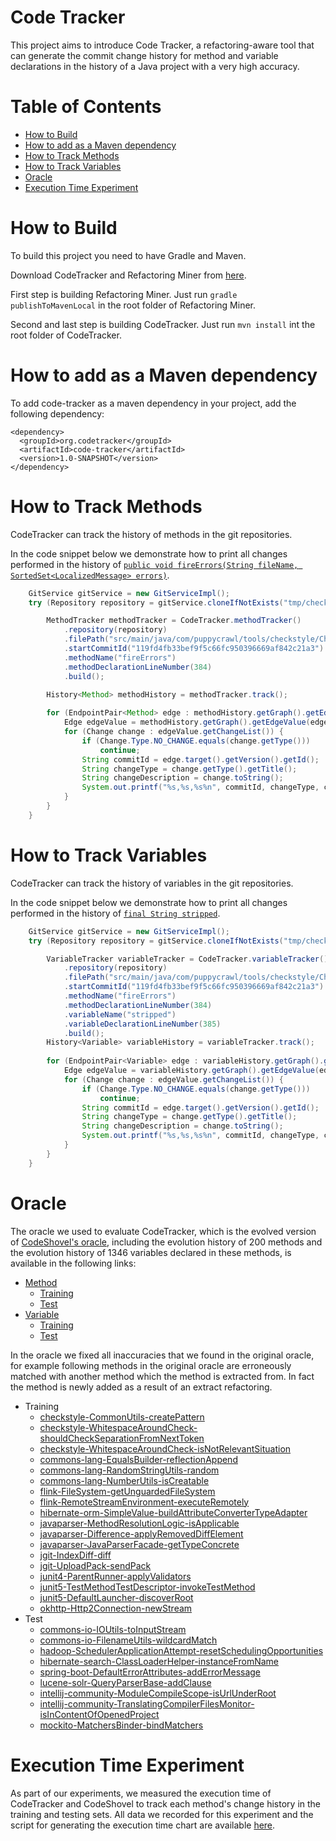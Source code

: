 <h1>Code Tracker</h1>

This project aims to introduce Code Tracker, a refactoring-aware tool that can generate the commit change history for method and variable declarations in the history of a Java project with a very high accuracy.

# Table of Contents

  * [How to Build](#how-to-build)
  * [How to add as a Maven dependency](#how-to-add-as-a-maven-dependency)
  * [How to Track Methods](#how-to-track-methods)
  * [How to Track Variables](#how-to-track-variables)
  * [Oracle](#oracle)
  * [Execution Time Experiment](#execution-time-experiment)


# How to Build
To build this project you need to have Gradle and Maven.

Download CodeTracker and Refactoring Miner from [here](https://drive.google.com/file/d/1b7Ir9DqBNli1uhKApcuRmO4JEIRalh7X/view?usp=sharing).

First step is building Refactoring Miner. Just run `gradle publishToMavenLocal` in the root folder of Refactoring Miner.

Second and last step is building CodeTracker. Just run `mvn install` int the root folder of CodeTracker.

# How to add as a Maven dependency

To add code-tracker as a maven dependency in your project, add the following dependency:

    <dependency>
      <groupId>org.codetracker</groupId>
      <artifactId>code-tracker</artifactId>
      <version>1.0-SNAPSHOT</version>
    </dependency>

# How to Track Methods
CodeTracker can track the history of methods in the git repositories.

In the code snippet below we demonstrate how to print all changes performed in the history of [`public void fireErrors(String fileName, SortedSet<LocalizedMessage> errors)`](https://github.com/checkstyle/checkstyle/blob/119fd4fb33bef9f5c66fc950396669af842c21a3/src/main/java/com/puppycrawl/tools/checkstyle/Checker.java#L384).

```java
    GitService gitService = new GitServiceImpl();
    try (Repository repository = gitService.cloneIfNotExists("tmp/checkstyle", "https://github.com/checkstyle/checkstyle.git")){

        MethodTracker methodTracker = CodeTracker.methodTracker()
            .repository(repository)
            .filePath("src/main/java/com/puppycrawl/tools/checkstyle/Checker.java")
            .startCommitId("119fd4fb33bef9f5c66fc950396669af842c21a3")
            .methodName("fireErrors")
            .methodDeclarationLineNumber(384)
            .build();
     
        History<Method> methodHistory = methodTracker.track();

        for (EndpointPair<Method> edge : methodHistory.getGraph().getEdges()) {
            Edge edgeValue = methodHistory.getGraph().getEdgeValue(edge).get();
            for (Change change : edgeValue.getChangeList()) {
                if (Change.Type.NO_CHANGE.equals(change.getType()))
                    continue;
                String commitId = edge.target().getVersion().getId();
                String changeType = change.getType().getTitle();
                String changeDescription = change.toString();
                System.out.printf("%s,%s,%s%n", commitId, changeType, change);
            }
        }
    }
```

# How to Track Variables
CodeTracker can track the history of variables in the git repositories.

In the code snippet below we demonstrate how to print all changes performed in the history of [`final String stripped`](https://github.com/checkstyle/checkstyle/blob/119fd4fb33bef9f5c66fc950396669af842c21a3/src/main/java/com/puppycrawl/tools/checkstyle/Checker.java#L385).

```java
    GitService gitService = new GitServiceImpl();
    try (Repository repository = gitService.cloneIfNotExists("tmp/checkstyle", "https://github.com/checkstyle/checkstyle.git")){

        VariableTracker variableTracker = CodeTracker.variableTracker()
            .repository(repository)
            .filePath("src/main/java/com/puppycrawl/tools/checkstyle/Checker.java")
            .startCommitId("119fd4fb33bef9f5c66fc950396669af842c21a3")
            .methodName("fireErrors")
            .methodDeclarationLineNumber(384)
            .variableName("stripped")
            .variableDeclarationLineNumber(385)
            .build();
        History<Variable> variableHistory = variableTracker.track();
     
        for (EndpointPair<Variable> edge : variableHistory.getGraph().getEdges()) {
            Edge edgeValue = variableHistory.getGraph().getEdgeValue(edge).get();
            for (Change change : edgeValue.getChangeList()) {
                if (Change.Type.NO_CHANGE.equals(change.getType()))
                    continue;
                String commitId = edge.target().getVersion().getId();
                String changeType = change.getType().getTitle();
                String changeDescription = change.toString();
                System.out.printf("%s,%s,%s%n", commitId, changeType, change);
            }
        }
    }
```

# Oracle
The oracle we used to evaluate CodeTracker, which is the evolved version of [CodeShovel's oracle](https://github.com/ataraxie/codeshovel/tree/master/src/test/resources/oracles/java), including the evolution history of 200 methods and the evolution history of 1346 variables declared in these methods, is available in the following links:
* [Method](https://github.com/jodavimehran/refactoring-refiner/tree/master/src/main/resources/history/method/oracle)
  * [Training](https://github.com/jodavimehran/refactoring-refiner/tree/master/src/main/resources/history/method/oracle/training)
  * [Test](https://github.com/jodavimehran/refactoring-refiner/tree/master/src/main/resources/history/method/oracle/test)
* [Variable](https://github.com/jodavimehran/refactoring-refiner/tree/master/src/main/resources/history/variable)
  * [Training](https://github.com/jodavimehran/refactoring-refiner/tree/master/src/main/resources/history/variable/training)
  * [Test](https://github.com/jodavimehran/refactoring-refiner/tree/master/src/main/resources/history/variable/test)

In the oracle we fixed all inaccuracies that we found in the original oracle, for example following methods in the original oracle are erroneously matched with another method which the method is extracted from. In fact the method is newly added as a result of an extract refactoring.
* Training
  * [checkstyle-CommonUtils-createPattern](https://github.com/jodavimehran/refactoring-refiner/tree/master/src/main/resources/history/method/oracle/training/checkstyle-CommonUtils-createPattern.json)
  * [checkstyle-WhitespaceAroundCheck-shouldCheckSeparationFromNextToken](https://github.com/jodavimehran/refactoring-refiner/tree/master/src/main/resources/history/method/oracle/training/checkstyle-WhitespaceAroundCheck-shouldCheckSeparationFromNextToken.json)
  * [checkstyle-WhitespaceAroundCheck-isNotRelevantSituation](https://github.com/jodavimehran/refactoring-refiner/tree/master/src/main/resources/history/method/oracle/training/checkstyle-WhitespaceAroundCheck-isNotRelevantSituation.json)
  * [commons-lang-EqualsBuilder-reflectionAppend](https://github.com/jodavimehran/refactoring-refiner/tree/master/src/main/resources/history/method/oracle/training/commons-lang-EqualsBuilder-reflectionAppend.json)
  * [commons-lang-RandomStringUtils-random](https://github.com/jodavimehran/refactoring-refiner/tree/master/src/main/resources/history/method/oracle/training/commons-lang-RandomStringUtils-random.json)
  * [commons-lang-NumberUtils-isCreatable](https://github.com/jodavimehran/refactoring-refiner/tree/master/src/main/resources/history/method/oracle/training/commons-lang-NumberUtils-isCreatable.json)
  * [flink-FileSystem-getUnguardedFileSystem](https://github.com/jodavimehran/refactoring-refiner/tree/master/src/main/resources/history/method/oracle/training/flink-FileSystem-getUnguardedFileSystem.json)
  * [flink-RemoteStreamEnvironment-executeRemotely](https://github.com/jodavimehran/refactoring-refiner/tree/master/src/main/resources/history/method/oracle/training/flink-RemoteStreamEnvironment-executeRemotely.json)
  * [hibernate-orm-SimpleValue-buildAttributeConverterTypeAdapter](https://github.com/jodavimehran/refactoring-refiner/tree/master/src/main/resources/history/method/oracle/training/hibernate-orm-SimpleValue-buildAttributeConverterTypeAdapter.json)
  * [javaparser-MethodResolutionLogic-isApplicable](https://github.com/jodavimehran/refactoring-refiner/tree/master/src/main/resources/history/method/oracle/training/javaparser-MethodResolutionLogic-isApplicable.json)
  * [javaparser-Difference-applyRemovedDiffElement](https://github.com/jodavimehran/refactoring-refiner/tree/master/src/main/resources/history/method/oracle/training/javaparser-Difference-applyRemovedDiffElement.json)
  * [javaparser-JavaParserFacade-getTypeConcrete](https://github.com/jodavimehran/refactoring-refiner/tree/master/src/main/resources/history/method/oracle/training/javaparser-JavaParserFacade-getTypeConcrete.json)
  * [jgit-IndexDiff-diff](https://github.com/jodavimehran/refactoring-refiner/tree/master/src/main/resources/history/method/oracle/training/jgit-IndexDiff-diff.json)
  * [jgit-UploadPack-sendPack](https://github.com/jodavimehran/refactoring-refiner/tree/master/src/main/resources/history/method/oracle/training/jgit-UploadPack-sendPack.json)
  * [junit4-ParentRunner-applyValidators](https://github.com/jodavimehran/refactoring-refiner/tree/master/src/main/resources/history/method/oracle/training/junit4-ParentRunner-applyValidators.json)
  * [junit5-TestMethodTestDescriptor-invokeTestMethod](https://github.com/jodavimehran/refactoring-refiner/tree/master/src/main/resources/history/method/oracle/training/junit5-TestMethodTestDescriptor-invokeTestMethod.json)
  * [junit5-DefaultLauncher-discoverRoot](https://github.com/jodavimehran/refactoring-refiner/tree/master/src/main/resources/history/method/oracle/training/junit5-DefaultLauncher-discoverRoot.json)
  * [okhttp-Http2Connection-newStream](https://github.com/jodavimehran/refactoring-refiner/tree/master/src/main/resources/history/method/oracle/training/okhttp-Http2Connection-newStream.json)
* Test
  * [commons-io-IOUtils-toInputStream](https://github.com/jodavimehran/refactoring-refiner/tree/master/src/main/resources/history/method/oracle/test/commons-io-IOUtils-toInputStream.json)
  * [commons-io-FilenameUtils-wildcardMatch](https://github.com/jodavimehran/refactoring-refiner/tree/master/src/main/resources/history/method/oracle/test/commons-io-FilenameUtils-wildcardMatch.json)
  * [hadoop-SchedulerApplicationAttempt-resetSchedulingOpportunities](https://github.com/jodavimehran/refactoring-refiner/tree/master/src/main/resources/history/method/oracle/test/hadoop-SchedulerApplicationAttempt-resetSchedulingOpportunities.json)
  * [hibernate-search-ClassLoaderHelper-instanceFromName](https://github.com/jodavimehran/refactoring-refiner/tree/master/src/main/resources/history/method/oracle/test/hibernate-search-ClassLoaderHelper-instanceFromName.json)
  * [spring-boot-DefaultErrorAttributes-addErrorMessage](https://github.com/jodavimehran/refactoring-refiner/tree/master/src/main/resources/history/method/oracle/test/spring-boot-DefaultErrorAttributes-addErrorMessage.json)
  * [lucene-solr-QueryParserBase-addClause](https://github.com/jodavimehran/refactoring-refiner/tree/master/src/main/resources/history/method/oracle/test/lucene-solr-QueryParserBase-addClause.json)
  * [intellij-community-ModuleCompileScope-isUrlUnderRoot](https://github.com/jodavimehran/refactoring-refiner/tree/master/src/main/resources/history/method/oracle/test/intellij-community-ModuleCompileScope-isUrlUnderRoot.json)
  * [intellij-community-TranslatingCompilerFilesMonitor-isInContentOfOpenedProject](https://github.com/jodavimehran/refactoring-refiner/tree/master/src/main/resources/history/method/oracle/test/intellij-community-TranslatingCompilerFilesMonitor-isInContentOfOpenedProject.json)
  * [mockito-MatchersBinder-bindMatchers](https://github.com/jodavimehran/refactoring-refiner/tree/master/src/main/resources/history/method/oracle/test/mockito-MatchersBinder-bindMatchers.json)

# Execution Time Experiment
As part of our experiments, we measured the execution time of CodeTracker and CodeShovel to track each method's change history in the training and testing sets. All data we recorded for this experiment and the script for generating the execution time chart are available [here](https://github.com/jodavimehran/refactoring-refiner/tree/master/experiments/execution-time).
 